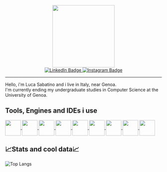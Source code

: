 <div id="header" align="center">
  <img src="https://media.giphy.com/media/yIomjPheQvvbiF9v7A/giphy.gif" width="200"/>
</div>
<div id="badges" align="center">
  <a href="https://www.linkedin.com/in/luca-sabatino-7984a614a/">
  <img src="https://img.shields.io/badge/LinkedIn-blue?style=for-the-badge&logo=linkedin&logoColor=white" alt="LinkedIn Badge"/>
  </a>
  <a href="https://www.instagram.com/lucapiccolosabato/">
  <img src="https://img.shields.io/badge/Instagram-red?style=for-the-badge&logo=instagram&logoColor=white" alt="Instagram Badge"/>
  </a><br>
  <img src="https://komarev.com/ghpvc/?username=Sabaz23&style=flat-square&color=blue" alt=""/>
</div>

---
<p>
  Hello, i'm Luca Sabatino and i live in Italy, near Genoa.<br>
  I'm currently ending my undergraduate studies in Computer Science at the University of Genoa.
</p>

<h2>Tools, Engines and IDEs i use</h2>
<a href="https://code.visualstudio.com/">
  <img align="center" src="https://upload.wikimedia.org/wikipedia/commons/thumb/9/9a/Visual_Studio_Code_1.35_icon.svg/768px-Visual_Studio_Code_1.35_icon.svg.png" width="50"/>
</a>
<a href="https://visualstudio.microsoft.com/it/">
  <img align="center" src="https://upload.wikimedia.org/wikipedia/commons/thumb/2/2c/Visual_Studio_Icon_2022.svg/640px-Visual_Studio_Icon_2022.svg.png" width="50"/>
</a>
<a href="https://git-scm.com/">
  <img align="center" src="https://git-scm.com/images/logos/downloads/Git-Icon-1788C.png" width="50"/>
</a>
<a href="https://www.postgresql.org/">
  <img align="center" src="https://upload.wikimedia.org/wikipedia/commons/2/29/Postgresql_elephant.svg" width="50"/>
</a>
<a href="https://www.docker.com/">
  <img align="center" src="https://www.docker.com/wp-content/uploads/2022/03/vertical-logo-monochromatic.png" width="50"/>
</a>
</a>
<a href="https://developer.android.com/studio">
  <img align="center" src="https://upload.wikimedia.org/wikipedia/commons/9/95/Android_Studio_Icon_3.6.svg" width="50"/>
</a>
<a href="https://www.jetbrains.com/idea/">
  <img align="center" src="https://upload.wikimedia.org/wikipedia/commons/9/9c/IntelliJ_IDEA_Icon.svg" width="50"/>
</a>
<a href="https://unity.com/">
  <img align="center" src="https://cdn-icons-png.flaticon.com/512/5969/5969346.png" width="50"/>
</a>
<a href="https://maven.apache.org/">
  <img align="center" src="https://images.velog.io/images/pllap/post/9cefd5dd-bd0c-4382-aa25-6751e1cc9cec/file_type_maven_icon_130397.png" width="50"/>
</a>



<h2>📈Stats and cool data📈</h2>

![Top Langs](https://github-readme-stats.vercel.app/api/top-langs/?username=Sabaz23&layout=compact)
